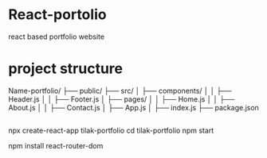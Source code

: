 # React-portolio
react based portfolio website

# project structure
Name-portfolio/
├── public/
├── src/
│   ├── components/
│   │   ├── Header.js
│   │   ├── Footer.js
│   ├── pages/
│   │   ├── Home.js
│   │   ├── About.js
│   │   ├── Contact.js
│   ├── App.js
│   ├── index.js
├── package.json


## 
npx create-react-app tilak-portfolio
cd tilak-portfolio
npm start

npm install react-router-dom

